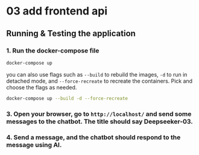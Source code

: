 # 03 add frontend api

## Running & Testing the application
### 1. Run the docker-compose file
```bash
docker-compose up 
```
you can also use flags such as `--build` to rebuild the images, `-d` to run in detached mode, and `--force-recreate` to recreate the containers. Pick and choose the flags as needed.

```bash
docker-compose up --build -d --force-recreate
```

### 3. Open your browser, go to `http://localhost/` and send some messages to the chatbot. The title should say Deepseeker-03.

### 4. Send a message, and the chatbot should respond to the message using AI.

